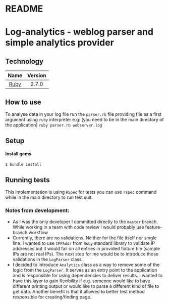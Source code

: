 # README

# Log-analytics - weblog parser and simple analytics provider

## Technology

| Name |  Version |
| :--: | :---: |
| [Ruby](https://www.ruby-lang.org) | 2.7.0 |

## How to use

To analyse data in your log file run the `parser.rb` file providing file as a first argument using `ruby` interpreter e.g:
(you need to be in the main directory of the application)
`ruby parser.rb webserver.log`

## Setup

#### Install gems

    $ bundle install

## Running tests

This implementation is using `RSpec` for tests you can use `rspec` command while in the main directory to run test suit.

### Notes from development:

- As I was the only developer I committed directly to the `master` branch. While working in a team with code review
  I would probably use feature-branch workflow
- Currently, there are no validations. Neither for the file itself nor single line. I wanted to use `IPPAddr` from `Ruby`
  standard library to validate IP addresses but it would fail on all entries in provided fixture file (sample IPs are not real IPs). 
  The next step for me would be to introduce those validations in the `LogParser` class.
- I decided to introduce `Analytics` class as a way to remove some of the logic from the `LogParser`. It serves as 
  an entry point to the application and is responsible for using dependencies to deliver results. I wanted to have this 
  layer to gain flexibility if e.g. someone would like to have different printing output or would like to parse a different
  kind of file to get data. Another benefit is that it allowed to better test method responsible for creating/finding page.
